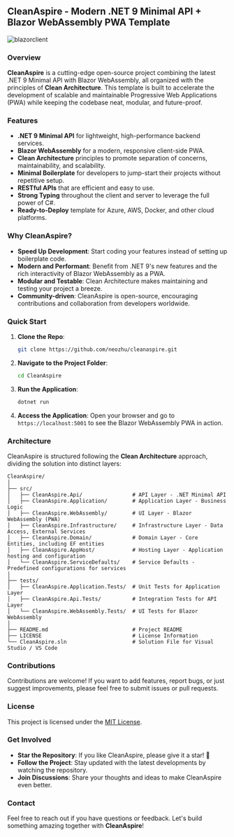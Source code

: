 ## CleanAspire - Modern .NET 9 Minimal API + Blazor WebAssembly PWA Template
![blazorclient](https://github.com/user-attachments/assets/013b167b-59fa-42d7-a2f7-ffec301c4e11)
### Overview

**CleanAspire** is a cutting-edge open-source project combining the latest .NET 9 Minimal API with Blazor WebAssembly, all organized with the principles of **Clean Architecture**. This template is built to accelerate the development of scalable and maintainable Progressive Web Applications (PWA) while keeping the codebase neat, modular, and future-proof.


### Features

- **.NET 9 Minimal API** for lightweight, high-performance backend services.
- **Blazor WebAssembly** for a modern, responsive client-side PWA.
- **Clean Architecture** principles to promote separation of concerns, maintainability, and scalability.
- **Minimal Boilerplate** for developers to jump-start their projects without repetitive setup.
- **RESTful APIs** that are efficient and easy to use.
- **Strong Typing** throughout the client and server to leverage the full power of C#.
- **Ready-to-Deploy** template for Azure, AWS, Docker, and other cloud platforms.

### Why CleanAspire?

- **Speed Up Development**: Start coding your features instead of setting up boilerplate code.
- **Modern and Performant**: Benefit from .NET 9's new features and the rich interactivity of Blazor WebAssembly as a PWA.
- **Modular and Testable**: Clean Architecture makes maintaining and testing your project a breeze.
- **Community-driven**: CleanAspire is open-source, encouraging contributions and collaboration from developers worldwide.

### Quick Start

1. **Clone the Repo**:
   ```bash
   git clone https://github.com/neozhu/cleanaspire.git
   ```

2. **Navigate to the Project Folder**:
   ```bash
   cd CleanAspire
   ```

3. **Run the Application**:
   ```bash
   dotnet run
   ```

4. **Access the Application**:
   Open your browser and go to `https://localhost:5001` to see the Blazor WebAssembly PWA in action.

### Architecture

CleanAspire is structured following the **Clean Architecture** approach, dividing the solution into distinct layers:

```
CleanAspire/
│
├── src/
│   ├── CleanAspire.Api/                # API Layer - .NET Minimal API
│   ├── CleanAspire.Application/        # Application Layer - Business Logic
│   ├── CleanAspire.WebAssembly/        # UI Layer - Blazor WebAssembly (PWA)
│   ├── CleanAspire.Infrastructure/     # Infrastructure Layer - Data Access, External Services
│   ├── CleanAspire.Domain/             # Domain Layer - Core Entities, including EF entities
│   ├── CleanAspire.AppHost/            # Hosting Layer - Application hosting and configuration
│   └── CleanAspire.ServiceDefaults/    # Service Defaults - Predefined configurations for services
│
├── tests/
│   ├── CleanAspire.Application.Tests/  # Unit Tests for Application Layer
│   ├── CleanAspire.Api.Tests/          # Integration Tests for API Layer
│   └── CleanAspire.WebAssembly.Tests/  # UI Tests for Blazor WebAssembly
│
├── README.md                           # Project README
├── LICENSE                             # License Information
└── CleanAspire.sln                     # Solution File for Visual Studio / VS Code
```

### Contributions

Contributions are welcome! If you want to add features, report bugs, or just suggest improvements, please feel free to submit issues or pull requests.

### License

This project is licensed under the [MIT License](LICENSE).

### Get Involved

- **Star the Repository**: If you like CleanAspire, please give it a star! 🌟
- **Follow the Project**: Stay updated with the latest developments by watching the repository.
- **Join Discussions**: Share your thoughts and ideas to make CleanAspire even better.

### Contact

Feel free to reach out if you have questions or feedback. Let's build something amazing together with **CleanAspire**!

